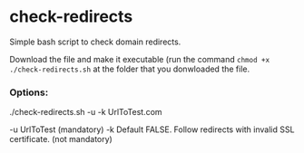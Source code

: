 # check-redirects
Simple bash script to check domain redirects. 

Download the file and make it executable (run the command `chmod +x ./check-redirects.sh` at the folder that you donwloaded the file. 

### Options:
./check-redirects.sh -u -k UrlToTest.com

-u UrlToTest (mandatory)
-k Default FALSE. Follow redirects with invalid SSL certificate. (not mandatory) 

